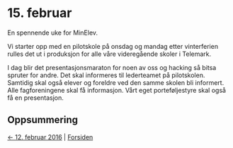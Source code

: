 # 15. februar

En spennende uke for MinElev.

Vi starter opp med en pilotskole på onsdag og mandag etter vinterferien rulles det ut i produksjon for alle våre videregående skoler i Telemark.

I dag blir det presentasjonsmaraton for noen av oss og hacking så bitsa spruter for andre.
Det skal informeres til lederteamet på pilotskolen. Samtidig skal også elever og foreldre ved den samme skolen bli informert.
Alle fagforeningene skal få informasjon.
Vårt eget porteføljestyre skal også få en presentasjon.



## Oppsummering

[<- 12. februar 2016](2016-02-12.md)  |  [Forsiden](../../index.md)